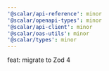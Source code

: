 ```yaml
---
'@scalar/api-reference': minor
'@scalar/openapi-types': minor
'@scalar/api-client': minor
'@scalar/oas-utils': minor
'@scalar/types': minor
---
```


feat: migrate to Zod 4

